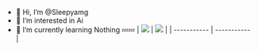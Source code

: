 - 👋 Hi, I’m @Sleepyamg
- 👀 I’m interested in Ai 
- 🌱 I’m currently learning Nothing 💤💤
| <a href="#"><img src="https://github-readme-stats.vercel.app/api?username=USERNAME&show_icons=true&theme=transparent&hide=prs,contribs&hide_border=true"></a> | <a href="#"><img src="https://github-readme-stats.vercel.app/api/top-langs/?username=USERNAME&theme=transparent&layout=compact&hide_border=true&size_weight=1&count_weight=1"></a> |
| ----------- | ----------- |

<!---
Sleepyamg/Sleepyamg is a ✨ special ✨ repository because its `README.md` (this file) appears on your GitHub profile.
You can click the Preview link to take a look at your changes.
--->
